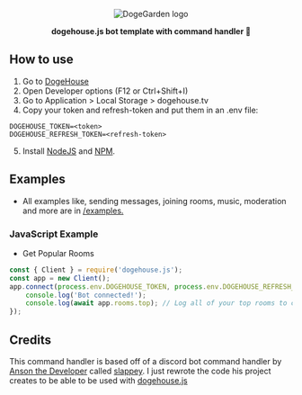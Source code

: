 <p align="center">
  <img src="https://cdn.discordapp.com/emojis/735384390515032084.gif" alt="DogeGarden logo" />
</p>
<p align="center">
  <strong>dogehouse.js bot template with command handler 🤖</strong>
</p>

## How to use

1. Go to [DogeHouse](https://dogehouse.tv)
2. Open Developer options (F12 or Ctrl+Shift+I)
3. Go to Application > Local Storage > dogehouse.tv
4. Copy your token and refresh-token and put them in an .env file:

```
DOGEHOUSE_TOKEN=<token>
DOGEHOUSE_REFRESH_TOKEN=<refresh-token>
```

5. Install [NodeJS](https://nodejs.org/en/) and [NPM](https://www.npmjs.com/).

## Examples

- All examples like, sending messages, joining rooms, music, moderation and more are in [/examples.](https://github.com/dogegarden/dogehouse.js/tree/master/examples)

### JavaScript Example
- Get Popular Rooms
```js
const { Client } = require('dogehouse.js');
const app = new Client();
app.connect(process.env.DOGEHOUSE_TOKEN, process.env.DOGEHOUSE_REFRESH_TOKEN).then(async () => {
    console.log('Bot connected!');
    console.log(await app.rooms.top); // Log all of your top rooms to console
});
```

## Credits

This command handler is based off of a discord bot command handler by [Anson the Developer](https://www.youtube.com/channel/UCvjXo25nY-WMCTEXZZb0xsw) called [slappey](https://github.com/stuyy/slappey). I just rewrote the code his project creates to be able to be used with [dogehouse.js](https://github.com/dogegarden/dogehouse.js) 

